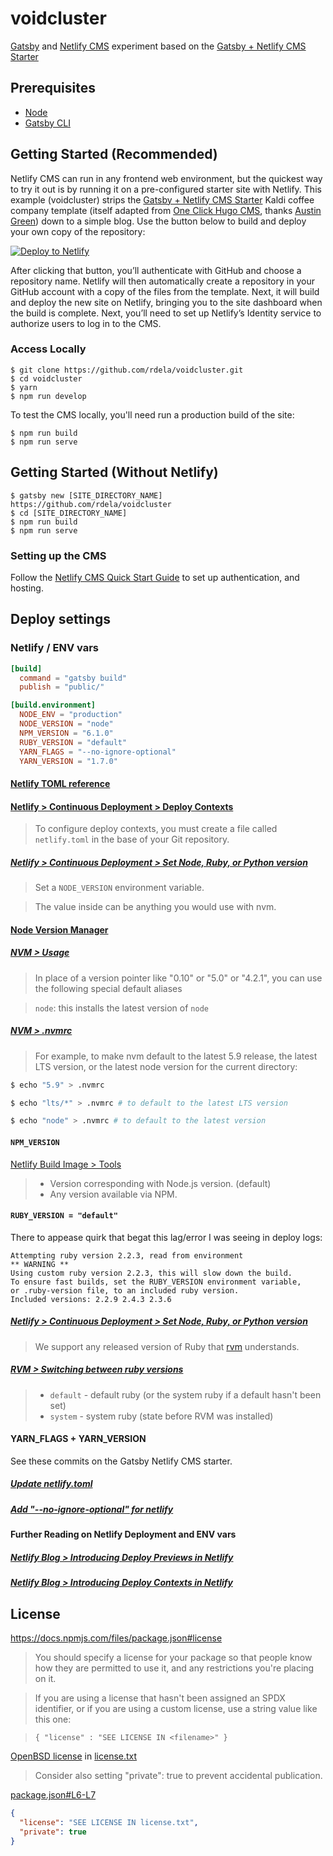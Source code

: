 # voidcluster

[Gatsby](https://www.gatsbyjs.org/) and [Netlify CMS](https://www.netlifycms.org) experiment based on the [Gatsby + Netlify CMS Starter](https://github.com/AustinGreen/gatsby-starter-netlify-cms/blob/master/README.md)

## Prerequisites

- [Node](https://github.com/nodejs/node/blob/master/README.md)
- [Gatsby CLI](https://www.gatsbyjs.org/docs/)

## Getting Started (Recommended)

Netlify CMS can run in any frontend web environment, but the quickest way to try it out is by running it on a pre-configured starter site with Netlify. This example (voidcluster) strips the [Gatsby + Netlify CMS Starter](https://github.com/AustinGreen/gatsby-starter-netlify-cms/blob/master/README.md) Kaldi coffee company template (itself adapted from [One Click Hugo CMS](https://github.com/netlify-templates/one-click-hugo-cms/blob/master/README.md), thanks [Austin Green](https://github.com/AustinGreen)) down to a simple blog. Use the button below to build and deploy your own copy of the repository:

<a href="https://app.netlify.com/start/deploy?repository=https://github.com/rdela/voidcluster&amp;stack=cms"><img src="https://www.netlify.com/img/deploy/button.svg" alt="Deploy to Netlify"></a>

After clicking that button, you’ll authenticate with GitHub and choose a repository name. Netlify will then automatically create a repository in your GitHub account with a copy of the files from the template. Next, it will build and deploy the new site on Netlify, bringing you to the site dashboard when the build is complete. Next, you’ll need to set up Netlify’s Identity service to authorize users to log in to the CMS.

### Access Locally
```
$ git clone https://github.com/rdela/voidcluster.git
$ cd voidcluster
$ yarn
$ npm run develop
```
To test the CMS locally, you'll need run a production build of the site:
```
$ npm run build
$ npm run serve
```

## Getting Started (Without Netlify)
```
$ gatsby new [SITE_DIRECTORY_NAME] https://github.com/rdela/voidcluster
$ cd [SITE_DIRECTORY_NAME]
$ npm run build
$ npm run serve
```

### Setting up the CMS
Follow the [Netlify CMS Quick Start Guide](https://www.netlifycms.org/docs/quick-start/#authentication) to set up authentication, and hosting.

## Deploy settings

### Netlify / ENV vars

```toml
[build]
  command = "gatsby build"
  publish = "public/"

[build.environment]
  NODE_ENV = "production"
  NODE_VERSION = "node"
  NPM_VERSION = "6.1.0"
  RUBY_VERSION = "default"
  YARN_FLAGS = "--no-ignore-optional"
  YARN_VERSION = "1.7.0"
```

#### [Netlify TOML reference](https://www.netlify.com/docs/netlify-toml-reference/)

#### [Netlify > Continuous Deployment > Deploy Contexts](https://www.netlify.com/docs/continuous-deployment/#deploy-contexts)

> To configure deploy contexts, you must create a file called `netlify.toml`
> in the base of your Git repository.

##### [Netlify > Continuous Deployment > Set Node, Ruby, or Python version](https://www.netlify.com/docs/continuous-deployment/#set-node-ruby-or-python-version)

> Set a `NODE_VERSION` environment variable.

> The value inside can be anything you would use with nvm.

#### [Node Version Manager](https://github.com/creationix/nvm/)

##### [NVM > Usage](https://github.com/creationix/nvm/blob/master/README.md#usage)

> In place of a version pointer like "0.10" or "5.0" or "4.2.1",
> you can use the following special default aliases

> `node`: this installs the latest version of `node`

##### [NVM > .nvmrc](https://github.com/creationix/nvm/blob/master/README.md#nvmrc)

> For example, to make nvm default to the latest 5.9 release, the latest LTS version, or the latest node version for the current directory:

```sh
$ echo "5.9" > .nvmrc

$ echo "lts/*" > .nvmrc # to default to the latest LTS version

$ echo "node" > .nvmrc # to default to the latest version
```

#### `NPM_VERSION`

[Netlify Build Image > Tools](https://github.com/netlify/build-image/blob/master/README.md#tools)

> - Version corresponding with Node.js version. (default)
> - Any version available via NPM.

#### `RUBY_VERSION = "default"`

There to appease quirk that begat this lag/error I was seeing in deploy logs:

```
Attempting ruby version 2.2.3, read from environment
** WARNING **
Using custom ruby version 2.2.3, this will slow down the build.
To ensure fast builds, set the RUBY_VERSION environment variable,
or .ruby-version file, to an included ruby version.
Included versions: 2.2.9 2.4.3 2.3.6
```

##### [Netlify > Continuous Deployment > Set Node, Ruby, or Python version](https://www.netlify.com/docs/continuous-deployment/#set-node-ruby-or-python-version)

> We support any released version of Ruby that [rvm](https://github.com/rvm/rvm) understands.

##### [RVM > Switching between ruby versions](https://github.com/rvm/rvm/blob/master/README.md#switching-between-ruby-versions)

> * `default`    - default ruby (or the system ruby if a default hasn't been set)
> * `system`     - system ruby (state before RVM was installed)

#### YARN_FLAGS + YARN_VERSION

See these commits on the Gatsby Netlify CMS starter.

##### [Update netlify.toml](https://github.com/AustinGreen/gatsby-starter-netlify-cms/commit/5c349ced8c4c915c15d322f6fd9ff0e188fd78dd)

##### [Add "--no-ignore-optional" for netlify](https://github.com/AustinGreen/gatsby-starter-netlify-cms/commit/b6cdfce0277cf2d2023cd7427ee32390ce8e419b)

#### Further Reading on Netlify Deployment and ENV vars

##### [Netlify Blog > Introducing Deploy Previews in Netlify](https://www.netlify.com/blog/2016/07/20/introducing-deploy-previews-in-netlify/)

##### [Netlify Blog > Introducing Deploy Contexts in Netlify](https://www.netlify.com/blog/2016/08/30/introducing-deploy-contexts-in-netlify/)


## License

https://docs.npmjs.com/files/package.json#license

> You should specify a license for your package so that people know how they are permitted to use it, and any restrictions you're placing on it.

> If you are using a license that hasn't been assigned an SPDX identifier, or if you are using a custom license, use a string value like this one:

> `{ "license" : "SEE LICENSE IN <filename>" }`

[OpenBSD license](https://en.wikipedia.org/wiki/ISC_license#OpenBSD_license)
in [license.txt](license.txt)

> Consider also setting "private": true to prevent accidental publication.

[package.json#L6-L7](package.json#L6-L7)

```json
{
  "license": "SEE LICENSE IN license.txt",
  "private": true
}
```
